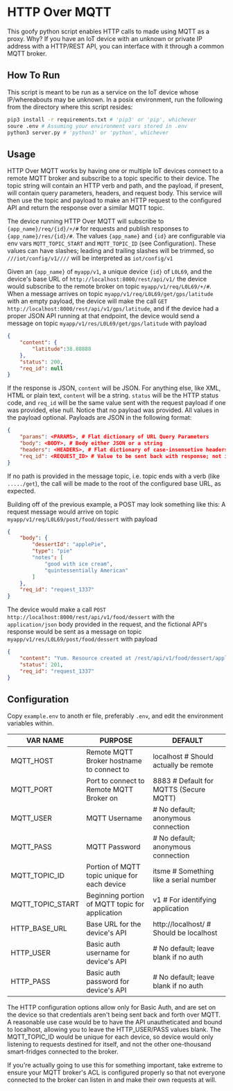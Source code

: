 # HTTP Over MQTT

This goofy python script enables HTTP calls to made using MQTT as a proxy.
Why? If you have an IoT device with an unknown or private IP address with a HTTP/REST API, you can interface with it through a common MQTT broker.

## How To Run

This script is meant to be run as a service on the IoT device whose IP/whereabouts may be unknown.
In a posix environment, run the following from the directory where this script resides:
```bash
pip3 install -r requirements.txt # 'pip3' or 'pip', whichever
soure .env # Assuming your environment vars stored in .env
python3 server.py # 'python3' or 'python', whichever
```

## Usage

HTTP Over MQTT works by having one or multiple IoT devices connect to a remote MQTT broker and subscribe to a topic specific to their device.
The topic string will contain an HTTP verb and path, and the payload, if present, will contain query parameters, headers, and request body.
This service will then use the topic and payload to make an HTTP request to the configured API and return the response over a similar MQTT topic.

The device running HTTP Over MQTT will subscribe to `{app_name}/req/{id}/+/#` for requests and publish responses to `{app_name}/res/{id}/#`.
The values `{app_name}` and `{id}` are configurable via env vars `MQTT_TOPIC_START` and `MQTT_TOPIC_ID` (see Configuration).
These values can have slashes; leading and trailing slashes will be trimmed, so `///iot/config/v1////` will be interpreted as `iot/config/v1`

Given an `{app_name}` of `myapp/v1`, a unique device `{id}` of `L0L69`, and the device's base URL of `http://localhost:8000/rest/api/v1/` the device would subscribe to the remote broker on topic `myapp/v1/req/L0L69/+/#`. When a message arrives on topic `myapp/v1/req/L0L69/get/gps/latitude` with an empty payload, the device will make the call `GET http://localhost:8000/rest/api/v1/gps/latitude`, and if the device had a proper JSON API running at that endpoint, the device would send a message on topic `myapp/v1/res/L0L69/get/gps/latitude` with payload 
```json
{
    "content": {
        "latitude":38.88888
    },
    "status": 200,
    "req_id": null
}
```
If the response is JSON, `content` will be JSON. For anything else, like XML, HTML or plain text, `content` will be a string. `status` will be the HTTP status code, and `req_id` will be the same value sent with the request payload if one was provided, else null.
Notice that no payload was provided. All values in the payload optional. Payloads are JSON in the following format:
```json
{
    "params": <PARAMS>, # Flat dictionary of URL Query Parameters
    "body": <BODY>, # Body either JSON or a string
    "headers": <HEADERS>, # Flat dictionary of case-insensetive headers
    "req_id": <REQUEST_ID> # Value to be sent back with response; not impact on API call
}
```
If no path is provided in the message topic, i.e. topic ends with a verb (like `...../get`), the call will be made to the root of the configured base URL, as expected.

Building off of the previous example, a POST may look something like this:
A request message would arrive on topic `myapp/v1/req/L0L69/post/food/dessert` with payload
```json
{
    "body": {
        "dessertId": "applePie",
        "type": "pie"
        "notes": [
            "good with ice cream",
            "quintessentially American"
        ]
    },
    "req_id": "request_1337"
}
```
The device would make a call `POST http://localhost:8000/rest/api/v1/food/dessert` with the `application/json` body provided in the request, and the fictional API's response would be sent as a message on topic `myapp/v1/res/L0L69/post/food/dessert` with payload 
```json
{
    "content": "Yum. Resource created at /rest/api/v1/food/dessert/applePie",
    "status": 201,
    "req_id": "request_1337"
}
```

## Configuration

Copy `example.env` to anoth
er file, preferably `.env`, and edit the environment variables within.

| VAR NAME         | PURPOSE                                         | DEFAULT                                 |
|------------------|-------------------------------------------------|-----------------------------------------|
| MQTT_HOST        | Remote MQTT Broker hostname to connect to       | localhost # Should actually be remote   |
| MQTT_PORT        | Port to connect to Remote MQTT Broker on        | 8883 # Default for MQTTS (Secure MQTT)  |
| MQTT_USER        | MQTT Username                                   | # No default; anonymous connection      |
| MQTT_PASS        | MQTT Password                                   | # No default; anonymous connection      |
| MQTT_TOPIC_ID    | Portion of MQTT topic unique for each device    | itsme # Something like a serial number  |
| MQTT_TOPIC_START | Beginning portion of MQTT topic for application | v1 # For identifying application        |
| HTTP_BASE_URL    | Base URL for the device's API                   | http://localhost/ # Should be localhost |
| HTTP_USER        | Basic auth username for device's API            | # No default; leave blank if no auth    |
| HTTP_PASS        | Basic auth password for device's API            | # No default; leave blank if no auth    |

The HTTP configuration options allow only for Basic Auth, and are set on the device so that credentials aren't being sent back and forth over MQTT. A reasonable use case would be to have the API unautheticated and bound to localhost, allowing you to leave the HTTP_USER/PASS values blank. The MQTT_TOPIC_ID would be unique for each device, so device would only listening to requests destined for itself, and not the other one-thousand smart-fridges connected to the broker.

If you're actually going to use this for something important, take extreme to ensure your MQTT broker's ACL is configured properly so that not everyone connected to the broker can listen in and make their own requests at will.
